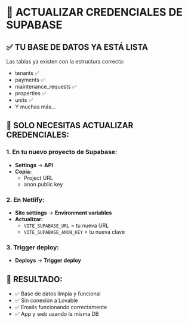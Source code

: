 # 🔄 ACTUALIZAR CREDENCIALES DE SUPABASE

## ✅ TU BASE DE DATOS YA ESTÁ LISTA
Las tablas ya existen con la estructura correcta:
- tenants ✅
- payments ✅  
- maintenance_requests ✅
- properties ✅
- units ✅
- Y muchas más...

## 🔧 SOLO NECESITAS ACTUALIZAR CREDENCIALES:

### 1. En tu nuevo proyecto de Supabase:
- **Settings** → **API**
- **Copia:**
  - Project URL
  - anon public key

### 2. En Netlify:
- **Site settings** → **Environment variables**
- **Actualizar:**
  - `VITE_SUPABASE_URL` = tu nueva URL
  - `VITE_SUPABASE_ANON_KEY` = tu nueva clave

### 3. Trigger deploy:
- **Deploys** → **Trigger deploy**

## 🎯 RESULTADO:
- ✅ Base de datos limpia y funcional
- ✅ Sin conexión a Lovable
- ✅ Emails funcionando correctamente
- ✅ App y web usando la misma DB